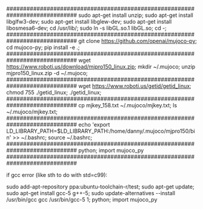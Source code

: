 #############################################################################
sudo apt-get install unzip;
sudo apt-get install libglfw3-dev; 
sudo apt-get install libglew-dev; 
sudo apt-get install libosmesa6-dev; 
cd /usr/lib/; sudo ln -s libGL.so.1 libGL.so; cd -;
#############################################################################
git clone https://github.com/openai/mujoco-py;
cd mujoco-py; 
pip install -e .;
#############################################################################
wget https://www.roboti.us/download/mjpro150_linux.zip;
mkdir ~/.mujoco;
unzip mjpro150_linux.zip -d ~/.mujoco;
#############################################################################
wget https://www.roboti.us/getid/getid_linux;
chmod 755 ./getid_linux;
./getid_linux;
#############################################################################
cp mjkey_158.txt  ~/.mujoco/mjkey.txt;
ls ~/.mujoco/mjkey.txt;
#############################################################################
echo 'export LD_LIBRARY_PATH=$LD_LIBRARY_PATH:/home/danny/.mujoco/mjpro150/bin' >> ~/.bashrc; source ~/.bashrc;
#############################################################################
python; import mujoco_py
#############################################################################


if gcc error (like sth to do with std=c99):

sudo add-apt-repository ppa:ubuntu-toolchain-r/test;
sudo apt-get update;
sudo apt-get install gcc-5 g++-5;
sudo update-alternatives --install /usr/bin/gcc gcc /usr/bin/gcc-5 1;
python; import mujoco_py

